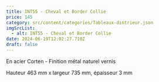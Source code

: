 ```yaml
---
title: INT55 - Cheval et Border Collie
price: 145
category: src/content/categories/Tableaux-dintrieur.json
imgSrcList:
  - alt: INT55 - Cheval et Border Collie
date: 2024-06-19T12:02:27.710Z
draft: false
---
```


En acier Corten - Finition métal naturel vernis

Hauteur 463 mm x largeur 735 mm, épaisseur 3 mm 
